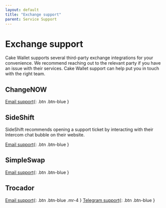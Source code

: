 ```yaml
---
layout: default
title: "Exchange support"
parent: Service Support
---
```


# Exchange support

Cake Wallet supports several third-party exchange integrations for your convenience. We recommend reaching out to the relevant party if you have an issue with their services. Cake Wallet support can help put you in touch with the right team.

## ChangeNOW

[Email support](mailto:support@changenow.io){: .btn .btn-blue }

## SideShift

SideShift recommends opening a support ticket by interacting with their Intercom chat bubble on their website.

[Email support](mailto:help@sideshift.ai){: .btn .btn-blue }

## SimpleSwap

[Email support](mailto:support@simpleswap.io){: .btn .btn-blue }

## Trocador

[Email support](mailto:mail@trocador.app){: .btn .btn-blue .mr-4 }
[Telegram support](https://t.me/TrocadorApp){: .btn .btn-blue }
